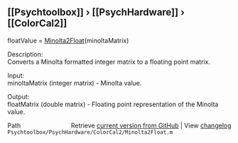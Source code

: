 ## [[Psychtoolbox]] &#8250; [[PsychHardware]] &#8250; [[ColorCal2]]

floatValue = [Minolta2Float](Minolta2Float)(minoltaMatrix)  
  
Description:  
Converts a Minolta formatted integer matrix to a floating point matrix.  
  
Input:  
minoltaMatrix (integer matrix) - Minolta value.  
  
Output:  
floatMatrix (double matrix) - Floating point representation of the Minolta value.  




<div class="code_header" style="text-align:right;">
  <span style="float:left;">Path&nbsp;&nbsp;</span> <span class="counter">Retrieve <a href=
  "https://raw.github.com/Psychtoolbox-3/Psychtoolbox-3/beta/Psychtoolbox/PsychHardware/ColorCal2/Minolta2Float.m">current version from GitHub</a> | View <a href=
  "https://github.com/Psychtoolbox-3/Psychtoolbox-3/commits/beta/Psychtoolbox/PsychHardware/ColorCal2/Minolta2Float.m">changelog</a></span>
</div>
<div class="code">
  <code>Psychtoolbox/PsychHardware/ColorCal2/Minolta2Float.m</code>
</div>

